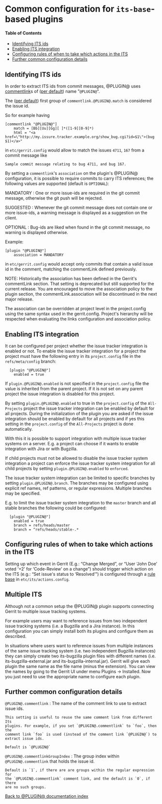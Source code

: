 Common configuration for `its-base`-based plugins
=================================================

#### Table of Contents
* [Identifying ITS ids][identifying-its-ids]
* [Enabling ITS integration][enabling-its-integration]
* [Configuring rules of when to take which actions in the ITS][configure-rules]
* [Further common configuration details][config-common-detail]



[identifying-its-ids]: #identifying-its-ids
<a name="identifying-its-ids">Identifying ITS ids</a>
-----------------------------------------------------

In order to extract ITS ids from commit messages, @PLUGIN@ uses
[commentlink][upstream-comment-link-doc]s of
([per default][common-config-commentlink]) name "`@PLUGIN@`".

The ([per default][common-config-commentlinkGroupIndex]) first group of
`commentlink.@PLUGIN@.match` is considered the issue id.

So for example having

```
[commentlink "@PLUGIN@"]
    match = [Bb][Uu][Gg][ ]*([1-9][0-9]*)
    html = "<a href=\"http://my.issure.tracker.example.org/show_bug.cgi?id=$1\">(bug $1)</a>"
```

in `etc/gerrit.config` would allow to match the issues `4711`, `167`
from a commit message like

```
Sample commit message relating to bug 4711, and bug 167.
```

[upstream-comment-link-doc]: ../../../Documentation/config-gerrit.html#commentlink

By setting a `commentlink`'s `association` on the plugin's @PLUGIN@ configuration, it
is possible to require commits to carry ITS references; the following
values are supported (default is `OPTIONAL`):

MANDATORY
:	 One or more issue-ids are required in the git commit message, otherwise
	 the git push will be rejected.

SUGGESTED
:	 Whenever the git commit message does not contain one or more issue-ids,
	 a warning message is displayed as a suggestion on the client.

OPTIONAL
:	 Bug-ids are liked when found in the git commit message, no warning is
	 displayed otherwise.

Example:

```
[plugin "@PLUGIN@"]
    association = MANDATORY
```

in `etc/gerrit.config` would accept only commits that contain a valid issue id
in the comment, matching the commentLink defined previously.

NOTE: Historically the association has been defined in the Gerrit's commentLink
section. That setting is deprecated but still supported for the current release.
You are encouraged to move the association policy to the plugin section, the
commentLink.association will be discontinued in the next major release.

The association can be overridden at project level in the project.config
using the same syntax used in the gerrit.config. Project's hierarchy will be respected
when evaluating the links configuration and association policy.

[enabling-its-integration]: #enabling-its-integration
<a name="enabling-its-integration">Enabling ITS integration</a>
---------------------------------------------------------------

It can be configured per project whether the issue tracker
integration is enabled or not. To enable the issue tracker integration
for a project the project must have the following entry in its
`project.config` file in the `refs/meta/config` branch:

```
  [plugin "@PLUGIN@"]
    enabled = true
```

If `plugin.@PLUGIN@.enabled` is not specified in the `project.config`
file the value is inherited from the parent project. If it is not
set on any parent project the issue integration is disabled for this
project.

By setting `plugin.@PLUGIN@.enabled` to true in the `project.config`
of the `All-Projects` project the issue tracker integration can be
enabled by default for all projects. During the initialization of the
plugin you are asked if the issue integration should be enabled by
default for all projects and if yes this setting in the
`project.config` of the `All-Projects` project is done automatically.

With this it is possible to support integration with multiple
issue tracker systems on a server. E.g. a project can choose if it
wants to enable integration with Jira or with Bugzilla.

If child projects must not be allowed to disable the issue tracker
system integration a project can enforce the issue tracker system
integration for all child projects by setting
`plugin.@PLUGIN@.enabled` to `enforced`.

The issue tracker system integration can be limited to specific
branches by setting `plugin.@PLUGIN@.branch`. The branches may be
configured using explicit ref names, ref patterns, or regular
expressions. Multiple branches may be specified.

E.g. to limit the issue tracker system integration to the `master`
branch and all stable branches the following could be configured:

```
  [plugin "@PLUGIN@"]
    enabled = true
    branch = refs/heads/master
    branch = ^refs/heads/stable-.*
```



[configure-rules]: #configure-rules
<a name="configure-rules">Configuring rules of when to take which actions in the ITS</a>
----------------------------------------------------------------------------------------

Setting up which event in Gerrit (E.g.: “Change Merged”, or “User
‘John Doe’ voted ‘+2’ for ‘Code-Review’ on a change”) should trigger
which action on the ITS (e.g.: “Set issue's status to ‘Resolved’”) is
configured through a [rule base][rule-base] in
`etc/its/actions.config`.

[rule-base]: config-rulebase-common.md



[multiple-its]: #multiple-its
<a name="mutiple-its">Multiple ITS</a>
--------------------------------------

Although not a common setup the @PLUGIN@ plugin supports connecting
Gerrit to multiple issue tracking systems.

For example users may want to reference issues from two independent
issue tracking systems (i.e. a Bugzilla and a Jira instance).  In
this configuration you can simply install both its plugins and
configure them as described.

In situations where users want to reference issues from multiple
instances of the same issue tracking system (i.e. two independent
Bugzilla instances) they can simply create two its-bugzilla plugin
files with different names (i.e. its-bugzilla-external.jar and
its-bugzilla-internal.jar).  Gerrit will give each plugin the same
name as the file name (minus the extension).  You can view the names
by going to the Gerrit UI under menu Plugins -> Installed.  Now you
just need to use the appropriate name to configure each plugin.



[config-common-detail]: #config-common-detail
<a name="config-common-detail">Further common configuration details</a>
-----------------------------------------------------------------------

[common-config-commentlink]: #common-config-commentlink
[common-config-commentlinkGroupIndex]: #common-config-commentlinkGroupIndex

<a name="common-config-commentlink">`@PLUGIN@.commentlink`
:   The name of the comment link to use to extract issue ids.

    This setting is useful to reuse the same comment link from different Its
    plugins. For example, if you set `@PLUGIN@.commentlink` to `foo`, then the
    comment link `foo` is used (instead of the comment link `@PLUGIN@`) to
    extract issue ids.

    Default is `@PLUGIN@`

<a name="common-config-commentlinkGroupIndex">`@PLUGIN@.commentlinkGroupIndex`
:   The group index within `@PLUGIN@.commentlink` that holds the issue id.

    Default is `1`, if there are are groups within the regular expression for
    the `@PLUGIN@.commentlink` comment link, and the default is `0`, if there
    are no such groups.

[Back to @PLUGIN@ documentation index][index]

[index]: index.html
